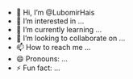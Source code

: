 - 👋 Hi, I’m @LubomirHais
- 👀 I’m interested in ...
- 🌱 I’m currently learning ...
- 💞️ I’m looking to collaborate on ...
- 📫 How to reach me ...
- 😄 Pronouns: ...
- ⚡ Fun fact: ...

<!---
LubomirHais/LubomirHais is a ✨ special ✨ repository because its `README.md` (this file) appears on your GitHub profile.
You can click the Preview link to take a look at your changes.
--->
